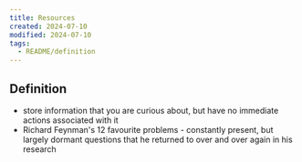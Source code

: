 ```yaml
---
title: Resources
created: 2024-07-10
modified: 2024-07-10
tags:
  - README/definition
---
```

## Definition
- store information that you are curious about, but have no immediate actions associated with it
- Richard Feynman's 12 favourite problems - constantly present, but largely dormant questions that he returned to over and over again in his research